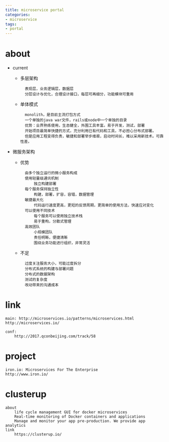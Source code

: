 ```yaml
---
title: microservice portal
categories:
- microservice
tags:
- portal
---
```


# about

- current

    - 多层架构

            表现层，业务逻辑层，数据层
            分层设计与优化，合理设计接口，每层可再细分，功能模块可重用
    
    - 单体模式

            monolith，是目前主流打包方式
            一个单独的java war文件，rails或node中一个单独的目录
            优势：业界熟练使用，生态健全，外围工具丰富。易于开发，测试，部署
            开始项目最简单快捷的方式，充分利用已有代码和工具，不必担心分布式部署。
            但是应用工程变得负责，敏捷和部署举步维艰，启动时间长，难以采用新技术。可靠性差。

- 微服务架构

    - 优势

            由多个独立运行的微小服务构成
            使用轻量级通讯机制
                独立构建部署
            每个服务保持独立性
                构建，部署，扩容，容错，数据管理
            敏捷最大化
                代码运行速度更高，更短的反馈周期，更简单的使用方法，快速应对变化
            可以使用不同技术
                每个服务可以使用独立技术栈
                易于重构，分散式管理
            高效团队
                小规模团队
                责任明晰，便捷清晰
                围绕业务功能进行组织，非常灵活

    - 不足

            过度关注服务大小，可能过度拆分
            分布式系统的构建与部署问题
            分布式的数据架构
            测试的复杂度
            改动带来的沟通成本

# link

    main: http://microservices.io/patterns/microservices.html
    http://microservices.io/

    conf:
        http://2017.qconbeijing.com/track/58

# project

    iron.io: Microservices For The Enterprise
    http://www.iron.io/ 

# clusterup

    about
        life cycle management GUI for docker microservices
        Real-time monitoring of Docker containers and applications
        Manage and monitor your app pre-production. We provide app analytics
    link
        https://clusterup.io/
        
